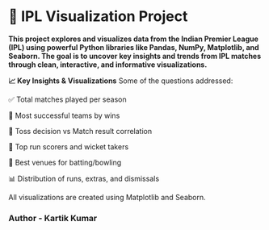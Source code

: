 # 🏏 IPL Visualization Project
**This project explores and visualizes data from the Indian Premier League (IPL) using powerful Python libraries like Pandas, NumPy, Matplotlib, and Seaborn. The goal is to uncover key insights and trends from IPL matches through clean, interactive, and informative visualizations.**

**📈 Key Insights & Visualizations**
Some of the questions addressed:

✅ Total matches played per season

🥇 Most successful teams by wins

🧠 Toss decision vs Match result correlation

🎯 Top run scorers and wicket takers

📍 Best venues for batting/bowling

📊 Distribution of runs, extras, and dismissals

All visualizations are created using Matplotlib and Seaborn.





<h3>Author - Kartik Kumar</h3>
